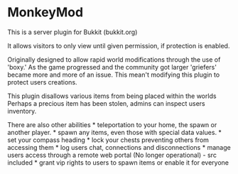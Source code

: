 MonkeyMod
=========
This is a server plugin for Bukkit (bukkit.org)

It allows visitors to only view until given permission, if protection is enabled.

Originally designed to allow rapid world modifications through the use of 'boxy.'
As the game progressed and the community got larger 'griefers' became more and more of an issue. 
This mean't modifying this plugin to protect users creations.

This plugin disallows various items from being placed within the worlds
Perhaps a precious item has been stolen, admins can inspect users inventory.


There are also other abilities
	* teleportation to your home, the spawn or another player.
	* spawn any items, even those with special data values.
	* set your compass heading
	* lock your chests preventing others from accessing them
	* log users chat, connections and disconnections
	* manage users access through a remote web portal (No longer operational) - src included
	* grant vip rights to users to spawn items or enable it for everyone